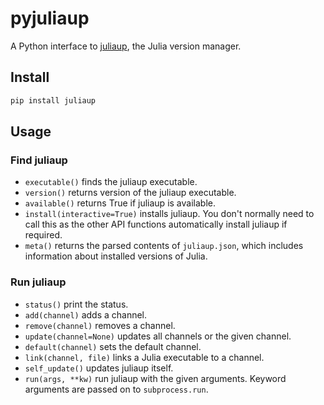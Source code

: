 # pyjuliaup

A Python interface to [juliaup](https://github.com/JuliaLang/juliaup), the Julia version
manager.

## Install

```sh
pip install juliaup
```

## Usage

### Find juliaup
- `executable()` finds the juliaup executable.
- `version()` returns version of the juliaup executable.
- `available()` returns True if juliaup is available.
- `install(interactive=True)` installs juliaup. You don't normally need to call this as the
  other API functions automatically install juliaup if required.
- `meta()` returns the parsed contents of `juliaup.json`, which includes information about
  installed versions of Julia.

### Run juliaup
- `status()` print the status.
- `add(channel)` adds a channel.
- `remove(channel)` removes a channel.
- `update(channel=None)` updates all channels or the given channel.
- `default(channel)` sets the default channel.
- `link(channel, file)` links a Julia executable to a channel.
- `self_update()` updates juliaup itself.
- `run(args, **kw)` run juliaup with the given arguments. Keyword arguments are passed on to
  `subprocess.run`.
